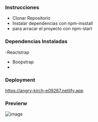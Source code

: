 
### Instrucciones

- Clonar Repositorio
- Instalar dependencias con npm-insstall
- para arracar el proyecto con npm-start


### Dependencias Instaladas
-Reactstrap
- Boopstrap
- 
### Deployment

https://angry-kirch-e09267.netlify.app


### Previerw

![image](https://user-images.githubusercontent.com/17767494/137560820-33c1b6be-6952-43f6-84fe-0dd71ce1e794.png)
